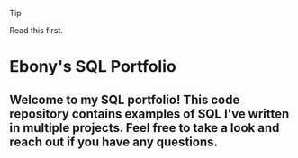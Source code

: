 > [!TIP]
> Read this first.


# Ebony's SQL Portfolio
## Welcome to my SQL portfolio! This code repository contains examples of SQL I've written in multiple projects. Feel free to take a look and reach out if you have any questions.
